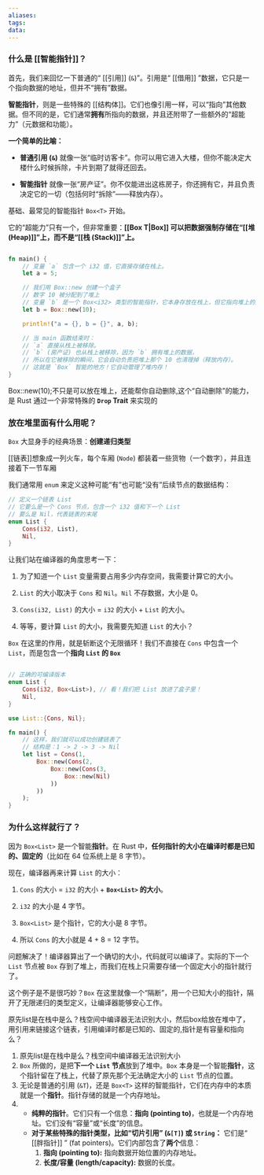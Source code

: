 ```yaml
---
aliases:
tags:
data:
---
```


### 什么是 [[智能指针]]？

首先，我们来回忆一下普通的“ [[引用]] (`&`)”。引用是“ [[借用]] ”数据，它只是一个指向数据的地址，但并不“拥有”数据。

**智能指针**，则是一些特殊的 [[结构体]]。它们也像引用一样，可以“指向”其他数据。但不同的是，它们通常**拥有**所指向的数据，并且还附带了一些额外的“超能力”（元数据和功能）。

**一个简单的比喻：**

- **普通引用 (`&`)** 就像一张“临时访客卡”。你可以用它进入大楼，但你不能决定大楼什么时候拆除，卡片到期了就得还回去。
    
- **智能指针** 就像一张“房产证”。你不仅能进出这栋房子，你还拥有它，并且负责决定它的一切（包括何时“拆除”——释放内存）。

基础、最常见的智能指针 `Box<T>` 开始。

它的“超能力”只有一个，但非常重要：**[[Box T|Box<T>]]  可以把数据强制存储在“[[堆 (Heap)]]”上，而不是“[[栈 (Stack)]]”上。**


```rust

fn main() {
    // 变量 `a` 包含一个 i32 值，它直接存储在栈上。
    let a = 5;

    // 我们用 Box::new 创建一个盒子
    // 数字 10 被分配到了堆上
    // 变量 `b` 是一个 Box<i32> 类型的智能指针，它本身存放在栈上，但它指向堆上的数据。
    let b = Box::new(10);

    println!("a = {}, b = {}", a, b);

    // 当 main 函数结束时：
    // `a` 直接从栈上被移除。
    // `b` (房产证) 也从栈上被移除，因为 `b` 拥有堆上的数据，
    // 所以在它被移除的瞬间，它会自动负责把堆上那个 10 也清理掉（释放内存）。
    // 这就是 `Box` 智能的地方！它自动管理了堆内存！
}
```

Box::new(10);不只是可以放在堆上，还能帮你自动删除,这个“自动删除”的能力，是 Rust 通过一个非常特殊的 **`Drop` Trait** 来实现的

### 放在堆里面有什么用呢？

`Box` 大显身手的经典场景：**创建递归类型**

[[链表]]想象成一列火车，每个车厢 (`Node`) 都装着一些货物（一个数字），并且连接着下一节车厢

我们通常用 `enum` 来定义这种可能“有”也可能“没有”后续节点的数据结构：

```rust
// 定义一个链表 List
// 它要么是一个 Cons 节点，包含一个 i32 值和下一个 List
// 要么是 Nil，代表链表的末尾
enum List {
    Cons(i32, List),
    Nil,
}

```

让我们站在编译器的角度思考一下：

1. 为了知道一个 `List` 变量需要占用多少内存空间，我需要计算它的大小。
    
2. `List` 的大小取决于 `Cons` 和 `Nil`。`Nil` 不存数据，大小是 0。
    
3. `Cons(i32, List)` 的大小 = `i32` 的大小 + `List` 的大小。
    
4. 等等，要计算 `List` 的大小，我需要先知道 `List` 的大小？


`Box` 在这里的作用，就是斩断这个无限循环！我们不直接在 `Cons` 中包含一个 `List`，而是包含一个**指向 `List` 的 `Box`**

```rust

// 正确的可编译版本
enum List {
    Cons(i32, Box<List>), // 看！我们把 List 放进了盒子里！
    Nil,
}

use List::{Cons, Nil};

fn main() {
    // 这样，我们就可以成功创建链表了
    // 结构是：1 -> 2 -> 3 -> Nil
    let list = Cons(1,
        Box::new(Cons(2,
            Box::new(Cons(3,
                Box::new(Nil)
            ))
        ))
    );
}

```

### 为什么这样就行了？

因为 `Box<List>` 是一个智能**指针**。在 Rust 中，**任何指针的大小在编译时都是已知的、固定的**（比如在 64 位系统上是 8 字节）。

现在，编译器再来计算 `List` 的大小：

1. `Cons` 的大小 = `i32` 的大小 + **`Box<List>` 的大小**。
    
2. `i32` 的大小是 4 字节。
    
3. `Box<List>` 是个指针，它的大小是 8 字节。
    
4. 所以 `Cons` 的大小就是 4 + 8 = 12 字节。
    

问题解决了！编译器算出了一个确切的大小，代码就可以编译了。实际的下一个 `List` 节点被 `Box` 存到了堆上，而我们在栈上只需要存储一个固定大小的指针就行了。

这个例子是不是很巧妙？`Box` 在这里就像一个“隔断”，用一个已知大小的指针，隔开了无限递归的类型定义，让编译器能够安心工作。


原先list是在栈中是么？栈空间中编译器无法识别大小，然后box给放在堆中了，用引用来链接这个链表，引用编译时都是已知的、固定的,指针是有容量和指向么？

1. 原先list是在栈中是么？栈空间中编译器无法识别大小
2. `Box` 所做的，是把**下一个 `List` 节点**放到了堆中。`Box` 本身是一个智能**指针**，这个指针留在了栈上，代替了原先那个无法确定大小的 `List` 节点的位置。
3. 无论是普通的引用 (`&T`)，还是 `Box<T>` 这样的智能指针，它们在内存中的本质就是一个**指针**。指针存储的就是一个内存地址。
4. - **纯粹的指针**。它们只有一个信息：**指向 (pointing to)**，也就是一个内存地址。它们没有“容量”或“长度”的信息。
	- **对于某些特殊的指针类型，比如“切片引用” (`&[T]`) 或 `String`：** 它们是“ [[胖指针]] ” (fat pointers)。它们内部包含了**两个**信息：
	    1. **指向 (pointing to):** 指向数据开始位置的内存地址。
	    2. **长度/容量 (length/capacity):** 数据的长度。


